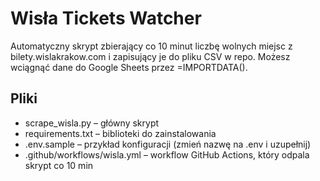 # Wisła Tickets Watcher

Automatyczny skrypt zbierający co 10 minut liczbę wolnych miejsc z bilety.wislakrakow.com
i zapisujący je do pliku CSV w repo. Możesz wciągnąć dane do Google Sheets przez =IMPORTDATA().

## Pliki
- scrape_wisla.py – główny skrypt
- requirements.txt – biblioteki do zainstalowania
- .env.sample – przykład konfiguracji (zmień nazwę na .env i uzupełnij)
- .github/workflows/wisla.yml – workflow GitHub Actions, który odpala skrypt co 10 min
